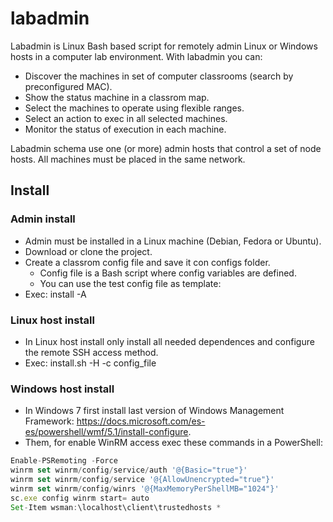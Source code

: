 # labadmin
Labadmin is Linux Bash based script for remotely admin Linux or Windows hosts in a computer lab environment. 
With labadmin you can:
  * Discover the machines in set of computer classrooms (search by preconfigured MAC).
  * Show the status machine in a classrom map.
  * Select the machines to operate using flexible ranges.
  * Select an action to exec in all selected machines. 
  * Monitor the status of execution in each machine.
 
Labadmin schema use one (or more) admin hosts that control a set of node hosts. All machines must be placed in the same network.


## Install
### Admin install
  * Admin must be installed in a Linux machine (Debian, Fedora or Ubuntu).
  * Download or clone the project.
  * Create a classrom config file and save it con configs folder.
    * Config file is a Bash script where config variables are defined.
    * You can use the test config file as template:
  * Exec: install -A 

### Linux host install
  * In Linux host install only install all needed dependences and configure the remote SSH access method.
  * Exec: install.sh -H -c config_file
  
### Windows host install
  * In Windows 7 first install last version of Windows Management Framework: https://docs.microsoft.com/es-es/powershell/wmf/5.1/install-configure.
  * Them, for enable WinRM access exec these commands in a PowerShell:
 ```javascript
Enable-PSRemoting -Force
winrm set winrm/config/service/auth '@{Basic="true"}'
winrm set winrm/config/service '@{AllowUnencrypted="true"}'
winrm set winrm/config/winrs '@{MaxMemoryPerShellMB="1024"}'
sc.exe config winrm start= auto
Set-Item wsman:\localhost\client\trustedhosts *

```
